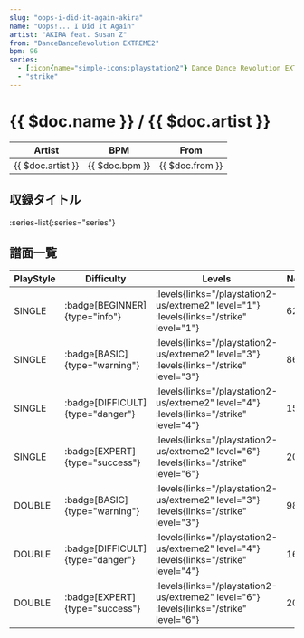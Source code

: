```yaml
---
slug: "oops-i-did-it-again-akira"
name: "Oops!... I Did It Again"
artist: "AKIRA feat. Susan Z"
from: "DanceDanceRevolution EXTREME2"
bpm: 96
series:
  - [:icon{name="simple-icons:playstation2"} Dance Dance Revolution EXTREME 2 :icon{name="flag:us-4x3"}](/playstation2-us/extreme2)
  - "strike"
---
```


# {{ $doc.name }} / {{ $doc.artist }}

|Artist|BPM|From|
|------|---|----|
|{{ $doc.artist }}|{{ $doc.bpm }}|{{ $doc.from }}|

## 収録タイトル

:series-list{:series="series"}

## 譜面一覧

|PlayStyle|Difficulty|Levels|Notes|Movie|
|---------|----------|------|-----|-----|
|SINGLE| :badge[BEGINNER]{type="info"}| :levels{links="/playstation2-us/extreme2" level="1"} :levels{links="/strike" level="1"}|62/0||
|SINGLE| :badge[BASIC]{type="warning"}| :levels{links="/playstation2-us/extreme2" level="3"} :levels{links="/strike" level="3"}|86/2||
|SINGLE| :badge[DIFFICULT]{type="danger"}| :levels{links="/playstation2-us/extreme2" level="4"} :levels{links="/strike" level="4"}|156/1||
|SINGLE| :badge[EXPERT]{type="success"}| :levels{links="/playstation2-us/extreme2" level="6"} :levels{links="/strike" level="6"}|200/3||
|DOUBLE| :badge[BASIC]{type="warning"}| :levels{links="/playstation2-us/extreme2" level="3"} :levels{links="/strike" level="3"}|98/2||
|DOUBLE| :badge[DIFFICULT]{type="danger"}| :levels{links="/playstation2-us/extreme2" level="4"} :levels{links="/strike" level="4"}|160/1||
|DOUBLE| :badge[EXPERT]{type="success"}| :levels{links="/playstation2-us/extreme2" level="6"} :levels{links="/strike" level="6"}|201/4||
